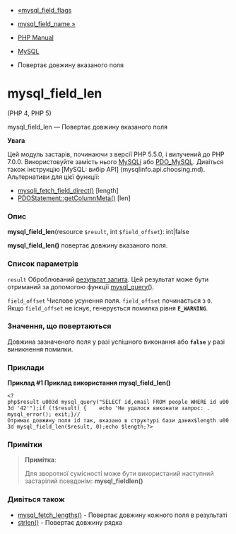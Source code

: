 - [«mysql_field_flags](function.mysql-field-flags.md)
- [mysql_field_name »](function.mysql-field-name.md)

- [PHP Manual](index.md)
- [MySQL](ref.mysql.md)
- Повертає довжину вказаного поля

# mysql_field_len

(PHP 4, PHP 5)

mysql_field_len — Повертає довжину вказаного поля

**Увага**

Цей модуль застарів, починаючи з версії PHP 5.5.0, і вилучений до PHP 7.0.0.
Використовуйте замість нього [MySQLi](book.mysqli.md) або
[PDO_MySQL](ref.pdo-mysql.md). Дивіться також інструкцію [MySQL: вибір
API] (mysqlinfo.api.choosing.md). Альтернативи для цієї функції:

- [mysqli_fetch_field_direct()](mysqli-result.fetch-field-direct.md)
\[length\]
- [PDOStatement::getColumnMeta()](pdostatement.getcolumnmeta.md)
\[len\]

### Опис

**mysql_field_len**(resource `$result`, int `$field_offset`): int\|false

**mysql_field_len()** повертає довжину вказаного поля.

### Список параметрів

`result`
Оброблюваний [результат запита](language.types.resource.md). Цей
результат може бути отриманий за допомогою функції
[mysql_query()](function.mysql-query.md).

`field_offset`
Числове усунення поля. `field_offset` починається з `0`. Якщо
`field_offset` не існує, генерується помилка рівня
**`E_WARNING`**.

### Значення, що повертаються

Довжина зазначеного поля у разі успішного виконання або **`false`**
у разі виникнення помилки.

### Приклади

**Приклад #1 Приклад використання **mysql_field_len()****

` <?php$result u003d mysql_query("SELECT id,email FROM people WHERE id u003d '42'");if (!$result) {    echo 'Не удалося виконати запрос: . mysql_error(); exit;}// Отримає довжину поля id так, вказано в структурі бази даних$length u003d mysql_field_len($result, 0);echo $length;?> `

### Примітки

> **Примітка**:
>
> Для зворотної сумісності може бути використаний наступний застарілий
> псевдонім: **mysql_fieldlen()**

### Дивіться також

- [mysql_fetch_lengths()](function.mysql-fetch-lengths.md) -
Повертає довжину кожного поля в результаті
- [strlen()](function.strlen.md) - Повертає довжину рядка
